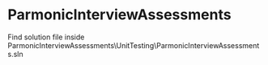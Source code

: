 # ParmonicInterviewAssessments
Find solution file inside ParmonicInterviewAssessments\UnitTesting\ParmonicInterviewAssessments.sln
